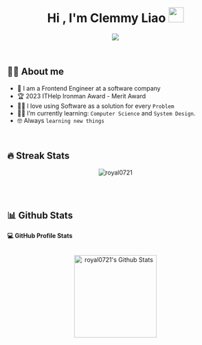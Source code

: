<h1 align="center">Hi , I'm Clemmy Liao <img src="https://media.giphy.com/media/hvRJCLFzcasrR4ia7z/giphy.gif" width="35"></h1>
<p align="center">
  <a href="https://github.com/DenverCoder1/readme-typing-svg"><img src="https://readme-typing-svg.herokuapp.com?lines=Full-Stack+Developer;Always%20learning%20new%20things&center=true&width=500&height=50"></a>
</p>

<br>

## :sassy_woman:  About me
- :school: I am a Frontend Engineer at a software company 
- :trophy: 2023 ITHelp Ironman Award - Merit Award
- :technologist: I love using Software as a solution for every `Problem`
- :student: I’m currently learning: `Computer Science` and `System Design`.
- :nerd_face: Always `learning new things`

<br>

## 🔥 Streak Stats
<p align="center"><img src="https://github-readme-streak-stats.herokuapp.com/?user=royal0721&theme=algolia" alt="royal0721" /></p>

<br>
<br>


## 📊 Github Stats



  <summary><b>💻 GitHub Profile Stats</b></summary>
  <br/>
  <p align="center">
    <a href="https://github.com/royal0721/github-readme-stats"><img alt="royal0721's Github Stats" src="https://github-readme-stats.vercel.app/api?username=royal0721&show_icons=true&count_private=true&theme=algolia" height="192px"/></a>
<br/>



